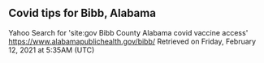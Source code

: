 ## Covid tips for Bibb, Alabama

Yahoo Search for 'site:gov Bibb County Alabama covid vaccine access'
https://www.alabamapublichealth.gov/bibb/
Retrieved on Friday, February 12, 2021 at 5:35AM (UTC)